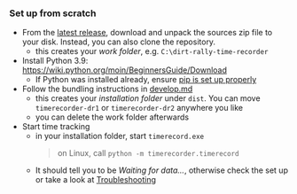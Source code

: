 ### Set up from scratch

- From the [latest release](https://github.com/soong-construction/dirt-rally-time-recorder/releases/latest), download and unpack the sources zip file to your disk. Instead, you can also clone the repository.
  - this creates your *work folder*, e.g. `C:\dirt-rally-time-recorder`
- Install Python 3.9: https://wiki.python.org/moin/BeginnersGuide/Download
  - If Python was installed already, ensure [pip is set up properly](https://packaging.python.org/tutorials/installing-packages/#ensure-you-can-run-pip-from-the-command-line) 
- Follow the bundling instructions in [develop.md](develop.md#bundling) 
  - this creates your *installation folder* under `dist`. You can move `timerecorder-dr1` or `timerecorder-dr2` anywhere you like
  - you can delete the work folder afterwards
- Start time tracking  
  - in your installation folder, start `timerecord.exe`
    > on Linux, call `python -m timerecorder.timerecord` 
  - It should tell you to be *Waiting for data...*, otherwise check the set up or take a look at [Troubleshooting](../README.md#troubleshooting)

